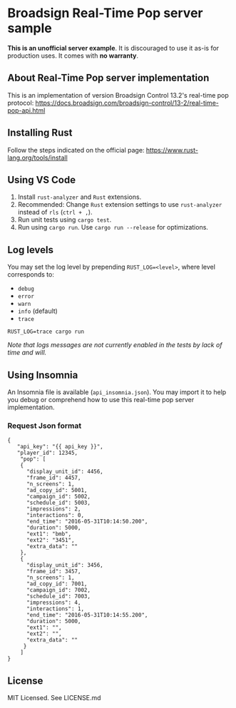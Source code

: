# Broadsign Real-Time Pop server sample
**This is an unofficial server example**. It is discouraged to use it as-is for production uses.
It comes with **no warranty**.

## About Real-Time Pop server implementation
This is an implementation of version Broadsign Control 13.2's real-time pop protocol:
https://docs.broadsign.com/broadsign-control/13-2/real-time-pop-api.html

## Installing Rust
Follow the steps indicated on the official page:
https://www.rust-lang.org/tools/install

## Using VS Code
1. Install `rust-analyzer` and  `Rust` extensions.
2. Recommended: Change `Rust` extension settings to use `rust-analyzer` instead of `rls` (`ctrl + ,`).
3. Run unit tests using `cargo test`.
4. Run using `cargo run`. Use `cargo run --release` for optimizations.

## Log levels
You may set the log level by prepending `RUST_LOG=<level>`, where level corresponds to:
* `debug`
* `error`
* `warn`
* `info` (default)
* `trace`
```
RUST_LOG=trace cargo run
```
_Note that logs messages are not currently enabled in the tests by lack of time and will._
## Using Insomnia
An Insomnia file is available (`api_insomnia.json`). You may import it to help you debug or comprehend how to use this real-time pop server implementation.

### Request Json format
```
{
   "api_key": "{{ api_key }}",
   "player_id": 12345,
	"pop": [
  	{
      "display_unit_id": 4456,
      "frame_id": 4457,
      "n_screens": 1,
      "ad_copy_id": 5001,
      "campaign_id": 5002,
      "schedule_id": 5003,
      "impressions": 2,
      "interactions": 0,
      "end_time": "2016-05-31T10:14:50.200",
      "duration": 5000,
      "ext1": "bmb",
      "ext2": "3451",
      "extra_data": ""
    },
    {
      "display_unit_id": 3456,
      "frame_id": 3457,
      "n_screens": 1,
      "ad_copy_id": 7001,
      "campaign_id": 7002,
      "schedule_id": 7003,
      "impressions": 4,
      "interactions": 1,
      "end_time": "2016-05-31T10:14:55.200",
      "duration": 5000,
      "ext1": "",
      "ext2": "",
      "extra_data": ""
     }
	]
}
```

## License
MIT Licensed. See LICENSE.md